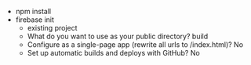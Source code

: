 - npm install
- firebase init
    - existing project
    - What do you want to use as your public directory? build
    - Configure as a single-page app (rewrite all urls to /index.html)? No
    - Set up automatic builds and deploys with GitHub? No